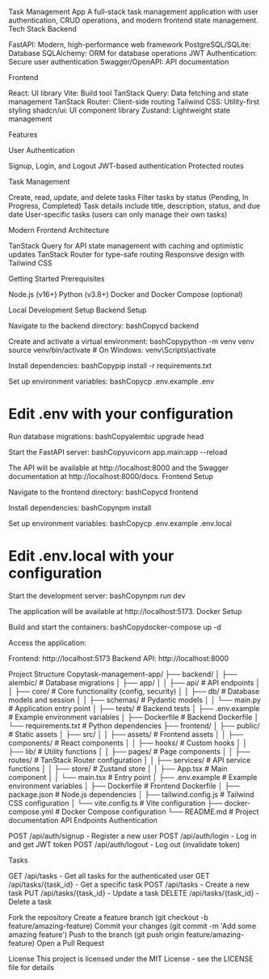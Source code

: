 Task Management App
A full-stack task management application with user authentication, CRUD operations, and modern frontend state management.
Tech Stack
Backend

FastAPI: Modern, high-performance web framework
PostgreSQL/SQLite: Database
SQLAlchemy: ORM for database operations
JWT Authentication: Secure user authentication
Swagger/OpenAPI: API documentation

Frontend

React: UI library
Vite: Build tool
TanStack Query: Data fetching and state management
TanStack Router: Client-side routing
Tailwind CSS: Utility-first styling
shadcn/ui: UI component library
Zustand: Lightweight state management

Features

User Authentication

Signup, Login, and Logout
JWT-based authentication
Protected routes


Task Management

Create, read, update, and delete tasks
Filter tasks by status (Pending, In Progress, Completed)
Task details include title, description, status, and due date
User-specific tasks (users can only manage their own tasks)


Modern Frontend Architecture

TanStack Query for API state management with caching and optimistic updates
TanStack Router for type-safe routing
Responsive design with Tailwind CSS



Getting Started
Prerequisites

Node.js (v16+)
Python (v3.8+)
Docker and Docker Compose (optional)

Local Development Setup
Backend Setup

Navigate to the backend directory:
bashCopycd backend

Create and activate a virtual environment:
bashCopypython -m venv venv
source venv/bin/activate  # On Windows: venv\Scripts\activate

Install dependencies:
bashCopypip install -r requirements.txt

Set up environment variables:
bashCopycp .env.example .env
# Edit .env with your configuration

Run database migrations:
bashCopyalembic upgrade head

Start the FastAPI server:
bashCopyuvicorn app.main:app --reload


The API will be available at http://localhost:8000 and the Swagger documentation at http://localhost:8000/docs.
Frontend Setup

Navigate to the frontend directory:
bashCopycd frontend

Install dependencies:
bashCopynpm install

Set up environment variables:
bashCopycp .env.example .env.local
# Edit .env.local with your configuration

Start the development server:
bashCopynpm run dev


The application will be available at http://localhost:5173.
Docker Setup

Build and start the containers:
bashCopydocker-compose up -d

Access the application:

Frontend: http://localhost:5173
Backend API: http://localhost:8000




Project Structure
Copytask-management-app/
├── backend/
│   ├── alembic/             # Database migrations
│   ├── app/
│   │   ├── api/             # API endpoints
│   │   ├── core/            # Core functionality (config, security)
│   │   ├── db/              # Database models and session
│   │   ├── schemas/         # Pydantic models
│   │   └── main.py          # Application entry point
│   ├── tests/               # Backend tests
│   ├── .env.example         # Example environment variables
│   ├── Dockerfile           # Backend Dockerfile
│   └── requirements.txt     # Python dependencies
├── frontend/
│   ├── public/              # Static assets
│   ├── src/
│   │   ├── assets/          # Frontend assets
│   │   ├── components/      # React components
│   │   ├── hooks/           # Custom hooks
│   │   ├── lib/             # Utility functions
│   │   ├── pages/           # Page components
│   │   ├── routes/          # TanStack Router configuration
│   │   ├── services/        # API service functions
│   │   ├── store/           # Zustand store
│   │   ├── App.tsx          # Main component
│   │   └── main.tsx         # Entry point
│   ├── .env.example         # Example environment variables
│   ├── Dockerfile           # Frontend Dockerfile
│   ├── package.json         # Node.js dependencies
│   ├── tailwind.config.js   # Tailwind CSS configuration
│   └── vite.config.ts       # Vite configuration
├── docker-compose.yml       # Docker Compose configuration
└── README.md                # Project documentation
API Endpoints
Authentication

POST /api/auth/signup - Register a new user
POST /api/auth/login - Log in and get JWT token
POST /api/auth/logout - Log out (invalidate token)

Tasks

GET /api/tasks - Get all tasks for the authenticated user
GET /api/tasks/{task_id} - Get a specific task
POST /api/tasks - Create a new task
PUT /api/tasks/{task_id} - Update a task
DELETE /api/tasks/{task_id} - Delete a task


Fork the repository
Create a feature branch (git checkout -b feature/amazing-feature)
Commit your changes (git commit -m 'Add some amazing feature')
Push to the branch (git push origin feature/amazing-feature)
Open a Pull Request

License
This project is licensed under the MIT License - see the LICENSE file for details
